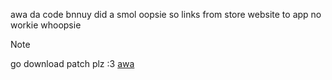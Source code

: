 awa da code bnnuy did a smol oopsie so links from store website to app no workie whoopsie
> [!NOTE]
> go download patch plz :3 [awa](https://github.com/DeadCodeGames/DeadForge/releases/tag/v2.0.0-Beta-2-Patch-1)